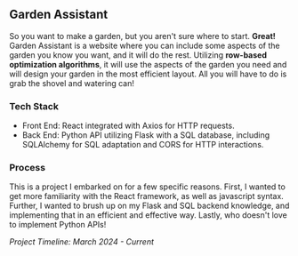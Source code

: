 ## Garden Assistant
So you want to make a garden, but you aren't sure where to start. **Great!** Garden Assistant is a website where you can include some aspects of the garden you know you want, 
and it will do the rest. Utilizing **row-based optimization algorithms**, it will use the aspects of the garden you need and will design your garden in the most efficient layout. All you will have to do is grab the shovel and watering can!

### Tech Stack
- Front End: React integrated with Axios for HTTP requests.
- Back End: Python API utilizing Flask with a SQL database, including SQLAlchemy for SQL adaptation and CORS for HTTP interactions.

### Process
This is a project I embarked on for a few specific reasons. First, I wanted to get more familiarity with the React framework, as well as javascript syntax. Further, I wanted to
brush up on my Flask and SQL backend knowledge, and implementing that in an efficient and effective way. Lastly, who doesn't love to implement Python APIs!

_Project Timeline: March 2024 - Current_
